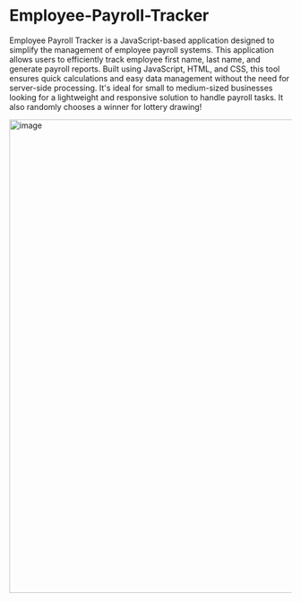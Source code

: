# Employee-Payroll-Tracker

Employee Payroll Tracker is a JavaScript-based application designed to simplify the management of employee payroll systems. This application allows users to efficiently track employee first name, last name, and generate payroll reports. Built using JavaScript, HTML, and CSS, this tool ensures quick calculations and easy data management without the need for server-side processing. It's ideal for small to medium-sized businesses looking for a lightweight and responsive solution to handle payroll tasks. It also randomly chooses a winner for lottery drawing!

<img width="847" alt="image" src="https://github.com/user-attachments/assets/60785f2e-0f73-4a62-bd3e-b9289d417baf">
